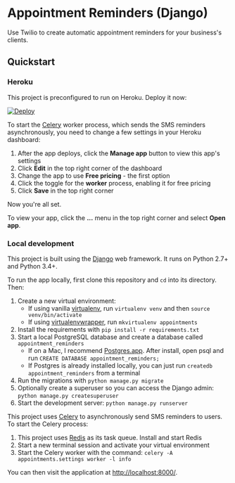 # Appointment Reminders (Django)

Use Twilio to create automatic appointment reminders for your business's clients.

## Quickstart

### Heroku

This project is preconfigured to run on Heroku. Deploy it now:

[![Deploy](https://www.herokucdn.com/deploy/button.png)](https://heroku.com/deploy?template=https://github.com/atbaker/appointment-reminders-django)

To start the [Celery](http://docs.celeryproject.org/en/latest/index.html) worker process, which sends the SMS reminders asynchronously, you need to change a few settings in your Heroku dashboard:

1. After the app deploys, click the **Manage app** button to view this app's settings
1. Click **Edit** in the top right corner of the dashboard
1. Change the app to use **Free pricing** - the first option
1. Click the toggle for the **worker** process, enabling it for free pricing
1. Click **Save** in the top right corner

Now you're all set.

To view your app, click the **...** menu in the top right corner and select **Open app**.

### Local development

This project is built using the [Django](https://www.djangoproject.com/) web framework. It runs on Python 2.7+ and Python 3.4+.

To run the app locally, first clone this repository and `cd` into its directory. Then:

1. Create a new virtual environment:
    - If using vanilla [virtualenv](https://virtualenv.pypa.io/en/latest/), run `virtualenv venv` and then `source venv/bin/activate`
    - If using [virtualenvwrapper](https://virtualenvwrapper.readthedocs.org/en/latest/), run `mkvirtualenv appointments`
1. Install the requirements with `pip install -r requirements.txt`
1. Start a local PostgreSQL database and create a database called `appointment_reminders`
    - If on a Mac, I recommend [Postgres.app](http://postgresapp.com/). After install, open psql and run `CREATE DATABASE appointment_reminders;`
    - If Postgres is already installed locally, you can just run `createdb appointment_reminders` from a terminal
1. Run the migrations with `python manage.py migrate`
1. Optionally create a superuser so you can access the Django admin: `python manage.py createsuperuser`
1. Start the development server: `python manage.py runserver`

This project uses [Celery](http://docs.celeryproject.org/en/latest/index.html) to asynchronously send SMS reminders to users. To start the Celery process:

1. This project uses [Redis](http://redis.io/) as its task queue. Install and start Redis
1. Start a new terminal session and activate your virtual environment
1. Start the Celery worker with the command: `celery -A appointments.settings worker -l info`

You can then visit the application at [http://localhost:8000/](http://localhost:8000/).
